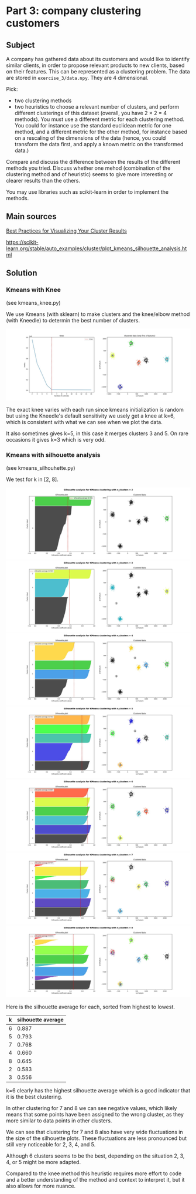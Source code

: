 # Part 3: company clustering customers

## Subject

A company has gathered data about its customers and would like to identify similar clients, in order to propose relevant products to new clients, based on their features. This can be represented as a clustering problem. The data are stored in ```exercise_3/data.npy```. They are 4 dimensional.

Pick:
- two clustering methods
- two heuristics to choose a relevant number of clusters, and perform different clusterings of this dataset (overall, you have 2 × 2 = 4 methods). You must use a different metric for each clustering method. You could for instance use the standard euclidean metric for one method, and a different metric for the other method, for instance based on a rescaling of the dimensions of the data (hence, you could transform the data first, and apply a known metric on the transformed data.)

Compare and discuss the difference between the results of the different methods you tried. Discuss whether one mehod (combination of the clustering method and of heuristic) seems to give more interesting or clearer results than the others.

You may use libraries such as scikit-learn in order to implement the methods.

## Main sources

[Best Practices for Visualizing Your Cluster Results](https://towardsdatascience.com/best-practices-for-visualizing-your-cluster-results-20a3baac7426)

https://scikit-learn.org/stable/auto_examples/cluster/plot_kmeans_silhouette_analysis.html

## Solution

### Kmeans with Knee

(see kmeans_knee.py)

We use Kmeans (with sklearn) to make clusters and the knee/elbow method (with Kneedle) to determin the best number of clusters.

![Kmeans with knee](images/kmeans_knee.jpg?raw=true)

The exact knee varies with each run since kmeans initialization is random but using the Kneedle's default sensitivity we usely get a knee at k=6, which is consistent with what we can see when we plot the data.

It also sometimes gives k=5, in this case it merges clusters 3 and 5. On rare occasions it gives k=3 which is very odd.

### Kmeans with silhouette analysis

(see kmeans_silhouhette.py)

We test for k in \[2, 8\].

![Kmeans with silhouette (k=2)](images/kmeans_silhouette(k=2).jpg?raw=true)
![Kmeans with silhouette (k=3)](images/kmeans_silhouette(k=3).jpg?raw=true)
![Kmeans with silhouette (k=4)](images/kmeans_silhouette(k=4).jpg?raw=true)
![Kmeans with silhouette (k=5)](images/kmeans_silhouette(k=5).jpg?raw=true)
![Kmeans with silhouette (k=6)](images/kmeans_silhouette(k=6).jpg?raw=true)
![Kmeans with silhouette (k=7)](images/kmeans_silhouette(k=7).jpg?raw=true)
![Kmeans with silhouette (k=8)](images/kmeans_silhouette(k=8).jpg?raw=true)

Here is the silhouette average for each, sorted from highest to lowest.

k | silhouette average
--- | ---
6 | 0.887
5 | 0.793
7 | 0.768
4 | 0.660
8 | 0.645
2 | 0.583
3 | 0.556

k=6 clearly has the highest silhouette average which is a good indicator that it is the best clustering.

In other clustering for 7 and 8 we can see negative values, which likely means that some points have been assigned to the wrong cluster, as they more similar to data points in other clusters.

We can see that clustering for 7 and 8 also have very wide fluctuations in the size of the silhouette plots. These fluctuations are less pronounced but still very noticeable for 2, 3, 4, and 5.

Although 6 clusters seems to be the best, depending on the situation 2, 3, 4, or 5 might be more adapted.

Compared to the knee method this heuristic requires more effort to code and a better understanding of the method and context to interpret it, but it also allows for more nuance.
